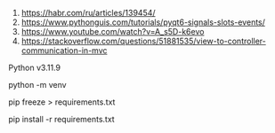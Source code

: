 1. https://habr.com/ru/articles/139454/
2. https://www.pythonguis.com/tutorials/pyqt6-signals-slots-events/
3. https://www.youtube.com/watch?v=A_s5D-k6evo
4. https://stackoverflow.com/questions/51881535/view-to-controller-communication-in-mvc

Python v3.11.9

python -m venv

pip freeze > requirements.txt

pip install -r requirements.txt
